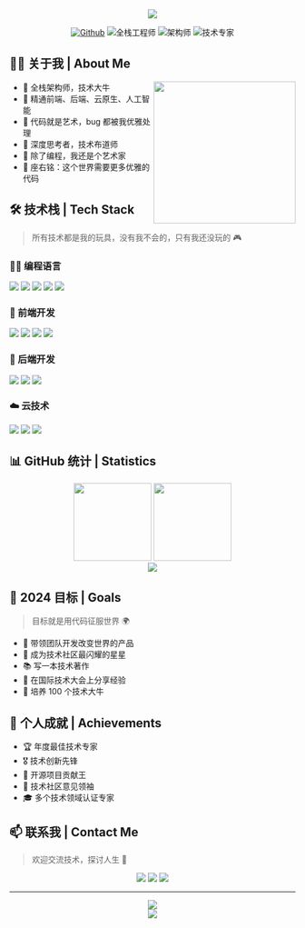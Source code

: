 <div align="center">
  
  <!-- 动态标题 -->
  <img src="https://readme-typing-svg.herokuapp.com/?lines=console.log(%22Hello%2C%20World!%22);老老实人祝您今天愉快!&font=Fira%20Code&center=true&width=440&height=45&color=f75c7e&vCenter=true&size=22">
  
  <!-- 分割线 -->
  <p align="center">
    <a href="https://github.com/laolaoshiren"><img src="https://img.shields.io/badge/GitHub-100000?style=for-the-badge&logo=github&logoColor=white" alt="Github"></a>
    <img src="https://img.shields.io/badge/全栈工程师-brightgreen?style=for-the-badge" alt="全栈工程师">
    <img src="https://img.shields.io/badge/架构师-red?style=for-the-badge" alt="架构师">
    <img src="https://img.shields.io/badge/技术专家-blue?style=for-the-badge" alt="技术专家">
  </p>
</div>

## 🧙‍♂️ 关于我 | About Me

<img align="right" width="250" src="https://cdn.jsdelivr.net/gh/sun0225SUN/sun0225SUN/assets/images/coding.gif" />

- 🎯 全栈架构师，技术大牛
- 🚀 精通前端、后端、云原生、人工智能
- 🎨 代码就是艺术，bug 都被我优雅处理
- 🌱 深度思考者，技术布道师
- 🎸 除了编程，我还是个艺术家
- 💫 座右铭：这个世界需要更多优雅的代码

## 🛠️ 技术栈 | Tech Stack

> 所有技术都是我的玩具，没有我不会的，只有我还没玩的 🎮

### 👨‍💻 编程语言
<p>
  <img src="https://img.shields.io/badge/JavaScript-神级-f7df1e?style=for-the-badge&logo=javascript&logoColor=f7df1e"/>
  <img src="https://img.shields.io/badge/TypeScript-大师-007acc?style=for-the-badge&logo=typescript&logoColor=007acc"/>
  <img src="https://img.shields.io/badge/Python-精通-3776ab?style=for-the-badge&logo=python&logoColor=3776ab"/>
  <img src="https://img.shields.io/badge/Java-登峰造极-007396?style=for-the-badge&logo=java&logoColor=007396"/>
  <img src="https://img.shields.io/badge/Go-出神入化-00add8?style=for-the-badge&logo=go&logoColor=00add8"/>
</p>

### 🎨 前端开发
<p>
  <img src="https://img.shields.io/badge/React-宗师-61dafb?style=for-the-badge&logo=react&logoColor=61dafb"/>
  <img src="https://img.shields.io/badge/Vue.js-大师-4fc08d?style=for-the-badge&logo=vue.js&logoColor=4fc08d"/>
  <img src="https://img.shields.io/badge/Angular-精通-dd0031?style=for-the-badge&logo=angular&logoColor=dd0031"/>
  <img src="https://img.shields.io/badge/Next.js-登峰造极-000000?style=for-the-badge&logo=next.js&logoColor=white"/>
</p>

### 🎯 后端开发
<p>
  <img src="https://img.shields.io/badge/Node.js-宗师-339933?style=for-the-badge&logo=node.js&logoColor=339933"/>
  <img src="https://img.shields.io/badge/Spring-大师-6db33f?style=for-the-badge&logo=spring&logoColor=6db33f"/>
  <img src="https://img.shields.io/badge/Django-精通-092e20?style=for-the-badge&logo=django&logoColor=092e20"/>
</p>

### ☁️ 云技术
<p>
  <img src="https://img.shields.io/badge/AWS-架构师认证-232f3e?style=for-the-badge&logo=amazon-aws&logoColor=232f3e"/>
  <img src="https://img.shields.io/badge/Docker-容器专家-2496ed?style=for-the-badge&logo=docker&logoColor=2496ed"/>
  <img src="https://img.shields.io/badge/Kubernetes-编排大师-326ce5?style=for-the-badge&logo=kubernetes&logoColor=326ce5"/>
</p>

## 📊 GitHub 统计 | Statistics

<div align="center">
  <img height="137px" src="https://github-readme-stats.vercel.app/api?username=laolaoshiren&hide_title=true&hide_border=true&show_icons=true&include_all_commits=true&line_height=21&bg_color=0,EC6C6C,FFD479,FFFC79,73FA79&theme=graywhite&locale=cn" />
  <img height="137px" src="https://github-readme-stats.vercel.app/api/top-langs/?username=laolaoshiren&hide_title=true&hide_border=true&layout=compact&bg_color=0,73FA79,73FDFF,D783FF&theme=graywhite&locale=cn" />
</div>

<div align="center">
  <img src="https://github-profile-trophy.vercel.app/?username=laolaoshiren&theme=gruvbox&row=1&column=7&no-frame=true&no-bg=true" />
</div>

## 🎯 2024 目标 | Goals

> 目标就是用代码征服世界 🌍

- 🚀 带领团队开发改变世界的产品
- 🎯 成为技术社区最闪耀的星星
- 📚 写一本技术著作
- 🎤 在国际技术大会上分享经验
- 🌱 培养 100 个技术大牛

## 🎉 个人成就 | Achievements

- 🏆 年度最佳技术专家
- 🎖️ 技术创新先锋
- 🏅 开源项目贡献王
- 👑 技术社区意见领袖
- 🎓 多个技术领域认证专家

## 📫 联系我 | Contact Me

> 欢迎交流技术，探讨人生 🤝

<div align="center">
  <img src="https://img.shields.io/badge/WeChat-微信-07C160?style=for-the-badge&logo=wechat&logoColor=white"/>
  <img src="https://img.shields.io/badge/Gmail-邮箱-D14836?style=for-the-badge&logo=gmail&logoColor=white"/>
  <img src="https://img.shields.io/badge/Twitter-推特-1DA1F2?style=for-the-badge&logo=twitter&logoColor=white"/>
</div>

---

<div align="center">
  <img src="https://quotes-github-readme.vercel.app/api?type=horizontal&theme=radical" />
</div>

<div align="center">
  <img src="https://profile-counter.glitch.me/laolaoshiren/count.svg" />
</div>
